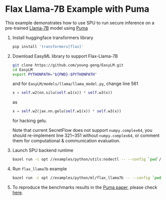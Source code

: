 # Flax Llama-7B Example with Puma

This example demonstrates how to use SPU to run secure inference on a pre-trained
[Llama-7B](https://research.facebook.com/publications/llama-open-and-efficient-foundation-language-models/) model using [Puma](https://arxiv.org/abs/2307.12533)

1. Install huggingface transformers library

    ```sh
    pip install 'transformers[flax]'
    ```

2. Download EasyML library to support Flax-Llama-7B

    ```sh
    git clone https://github.com/young-geng/EasyLM.git
    cd EasyLM
    export PYTHONPATH="${PWD}:$PYTHONPATH"
    ```

    and for ```EasyLM/models/llama/llama_model.py```, change line 561

    ```python
    x = self.w2(nn.silu(self.w1(x)) * self.w3(x))
    ```

    as

    ```python
    x = self.w2(jax.nn.gelu(self.w1(x)) * self.w3(x))
    ```

    for hacking gelu.

    Note that current SecretFlow does not support `numpy.complex64`,
    you should re-implement line 321~351 without `numpy.complex64`,
    or comment them for computational & communication evaluation.

3. Launch SPU backend runtime

    ```sh
    bazel run -c opt //examples/python/utils:nodectl -- --config `pwd`/examples/python/ml/flax_llama7b/3pc.json up
    ```

4. Run `flax_llama7b` example

    ```sh
    bazel run -c opt //examples/python/ml/flax_llama7b -- --config `pwd`/examples/python/ml/flax_llama7b/3pc.json
    ```

5. To reproduce the benchmarks results in the [Puma paper](https://arxiv.org/abs/2307.12533), please check [here](https://github.com/AntCPLab/puma_benchmarks).
